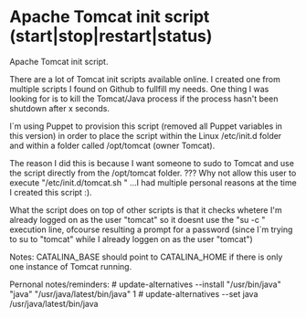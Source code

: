 # Apache Tomcat init script (start|stop|restart|status)
Apache Tomcat init script.

There are a lot of Tomcat init scripts available online. I created one from multiple scripts I found on Github to fullfill my needs.
One thing I was looking for is to kill the Tomcat/Java process if the process hasn't been shutdown after x seconds.

I`m using Puppet to provision this script (removed all Puppet variables in this version) in order to place the script within the Linux /etc/init.d folder and within a folder called /opt/tomcat (owner Tomcat). 

The reason I did this is because I want someone to sudo to Tomcat and use the script directly from the /opt/tomcat folder. 
??? Why not allow this user to execute "/etc/init.d/tomcat.sh <action>" ...I had multiple personal reasons at the time I created this script :).

What the script does on top of other scripts is that it checks whetere I'm already logged on as the user "tomcat" so it doesnt use the "su <user> -c <command>" execution line, ofcourse resulting a prompt for a password (since I`m trying to su to "tomcat" while I already loggen on as the user "tomcat")

Notes:
CATALINA_BASE should point to CATALINA_HOME if there is only one instance of Tomcat running.

Pernonal notes/reminders:
\# update-alternatives --install "/usr/bin/java" "java" "/usr/java/latest/bin/java" 1
\# update-alternatives --set java /usr/java/latest/bin/java
